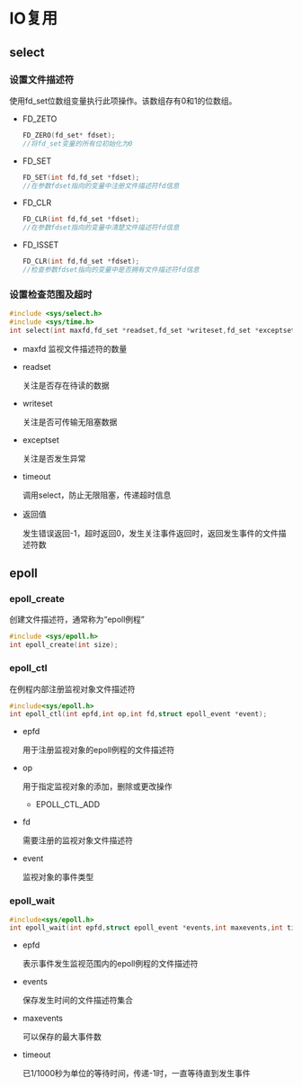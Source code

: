 # IO复用

## select

### 设置文件描述符

使用fd_set位数组变量执行此项操作。该数组存有0和1的位数组。

- FD_ZETO

  ```cpp
  FD_ZERO(fd_set* fdset);
  //将fd_set变量的所有位初始化为0
  ```

- FD_SET

  ```cpp
  FD_SET(int fd,fd_set *fdset);
  //在参数fdset指向的变量中注册文件描述符fd信息
  ```

- FD_CLR

  ```cpp
  FD_CLR(int fd,fd_set *fdset);
  //在参数fdset指向的变量中清楚文件描述符fd信息
  ```

- FD_ISSET

  ```cpp
  FD_CLR(int fd,fd_set *fdset);
  //检查参数fdset指向的变量中是否拥有文件描述符fd信息
  ```

### 设置检查范围及超时

```cpp
#include <sys/select.h>
#include <sys/time.h>
int select(int maxfd,fd_set *readset,fd_set *writeset,fd_set *exceptset,const struct timeval *timeout)
```

- maxfd 监视文件描述符的数量

- readset

  关注是否存在待读的数据

- writeset

  关注是否可传输无阻塞数据

- exceptset

  关注是否发生异常

- timeout

  调用select，防止无限阻塞，传递超时信息

- 返回值

  发生错误返回-1，超时返回0，发生关注事件返回时，返回发生事件的文件描述符数

## epoll

### epoll_create

创建文件描述符，通常称为“epoll例程”

```cpp
#include <sys/epoll.h>
int epoll_create(int size);
```

### epoll_ctl

在例程内部注册监视对象文件描述符

```cpp
#include<sys/epoll.h>
int epoll_ctl(int epfd,int op,int fd,struct epoll_event *event);
```

- epfd

  用于注册监视对象的epoll例程的文件描述符

- op

  用于指定监视对象的添加，删除或更改操作

  - EPOLL_CTL_ADD

- fd

  需要注册的监视对象文件描述符

- event

  监视对象的事件类型

### epoll_wait

```cpp
#include<sys/epoll.h>
int epoll_wait(int epfd,struct epoll_event *events,int maxevents,int timeout);
```

- epfd

  表示事件发生监视范围内的epoll例程的文件描述符

- events

  保存发生时间的文件描述符集合

- maxevents

  可以保存的最大事件数

- timeout

  已1/1000秒为单位的等待时间，传递-1时，一直等待直到发生事件